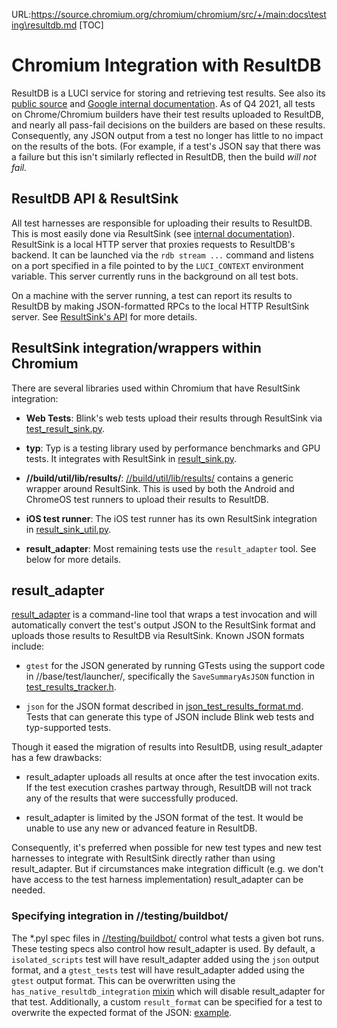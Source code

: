 URL:https://source.chromium.org/chromium/chromium/src/+/main:docs\testing\resultdb.md
[TOC]

# Chromium Integration with ResultDB

ResultDB is a LUCI service for storing and retrieving test results. See also
its [public source] and [Google internal documentation]. As of Q4 2021, all
tests on Chrome/Chromium builders have their test results uploaded to ResultDB,
and nearly all pass-fail decisions on the builders are based on these results.
Consequently, any JSON output from a test no longer has little to no impact on
the results of the bots. (For example, if a test's JSON say that there was a
failure but this isn't similarly reflected in ResultDB, then the build _will not
fail._

## ResultDB API & ResultSink

All test harnesses are responsible for uploading their results to ResultDB. This
is most easily done via ResultSink (see [internal documentation]). ResultSink is
a local HTTP server that proxies requests to ResultDB's backend. It can be
launched via the `rdb stream ...` command and listens on a port specified in a
file pointed to by the `LUCI_CONTEXT` environment variable. This server
currently runs in the background on all test bots.

On a machine with the server running, a test can report its results to ResultDB
by making JSON-formatted RPCs to the local HTTP ResultSink server. See
[ResultSink's API] for more details.

## ResultSink integration/wrappers within Chromium

There are several libraries used within Chromium that have ResultSink
integration:

- **Web Tests**: Blink's web tests upload their results through ResultSink via
  [test_result_sink.py].

- **typ**: Typ is a testing library used by performance benchmarks and GPU
  tests. It integrates with ResultSink in [result_sink.py].

- **//build/util/lib/results/**: [//build/util/lib/results/] contains a generic
  wrapper around ResultSink. This is used by both the Android and ChromeOS test
  runners to upload their results to ResultDB.

- **iOS test runner**: The iOS test runner has its own ResultSink integration in
  [result_sink_util.py].

- **result_adapter**: Most remaining tests use the `result_adapter` tool. See
  below for more details.

## result_adapter

[result_adapter] is a command-line tool that wraps a test invocation and will
automatically convert the test's output JSON to the ResultSink format and
uploads those results to ResultDB via ResultSink. Known JSON formats include:

- `gtest` for the JSON generated by running GTests using the support code in
  //base/test/launcher/, specifically the `SaveSummaryAsJSON` function in
  [test_results_tracker.h].

- `json` for the JSON format described in [json_test_results_format.md]. Tests
  that can generate this type of JSON include Blink web tests and typ-supported
  tests.

Though it eased the migration of results into ResultDB, using result_adapter has
a few drawbacks:

- result_adapter uploads all results at once after the test invocation exits.
  If the test execution crashes partway through, ResultDB will not track any of
  the results that were successfully produced.

- result_adapter is limited by the JSON format of the test. It would be unable
  to use any new or advanced feature in ResultDB.

Consequently, it's preferred when possible for new test types and new test
harnesses to integrate with ResultSink directly rather than using
result_adapter. But if circumstances make integration difficult (e.g. we don't
have access to the test harness implementation) result_adapter can be needed.

### Specifying integration in //testing/buildbot/

The *.pyl spec files in [//testing/buildbot/] control what tests a given bot
runs. These testing specs also control how result_adapter is used. By default, a
`isolated_scripts` test will have result_adapter added using the `json`
output format, and a `gtest_tests` test will have result_adapter added using the
`gtest` output format. This can be overwritten using the
`has_native_resultdb_integration` [mixin] which will disable result_adapter for
that test. Additionally, a custom `result_format` can be specified for a test to
overwrite the expected format of the JSON: [example].

[public source]: https://source.chromium.org/chromium/infra/infra/+/main:go/src/go.chromium.org/luci/resultdb/
[Google internal documentation]: http://shortn/_bTdqm8VDXz
[internal documentation]: http://shortn/_zAbl5fa84c
[ResultSink's API]: https://source.chromium.org/chromium/infra/infra/+/main:go/src/go.chromium.org/luci/resultdb/sink/proto/v1/sink.proto;drc=54f060e7452368ff982d9c66f2c1001bf4fa7394;l=24
[test_result_sink.py]: https://source.chromium.org/chromium/chromium/src/+/main:third_party/blink/tools/blinkpy/web_tests/controllers/test_result_sink.py
[result_sink.py]: https://source.chromium.org/chromium/chromium/src/+/main:third_party/catapult/third_party/typ/typ/result_sink.py
[//build/util/lib/results/]: https://source.chromium.org/chromium/chromium/src/+/main:build/util/lib/results/
[result_sink_util.py]: https://source.chromium.org/chromium/chromium/src/+/main:ios/build/bots/scripts/result_sink_util.py
[result_adapter]: https://source.chromium.org/chromium/infra/infra/+/main:go/src/infra/tools/result_adapter/
[test_results_tracker.h]: https://source.chromium.org/chromium/chromium/src/+/main:base/test/launcher/test_results_tracker.h;drc=96020cfd447cb285acfa1a96c37a67ed22fa2499;l=83
[json_test_results_format.md]: json_test_results_format.md
[//testing/buildbot/]: https://source.chromium.org/chromium/chromium/src/+/main:testing/buildbot/
[mixin]: https://source.chromium.org/chromium/chromium/src/+/main:testing/buildbot/mixins.pyl;drc=d0985a69618056e95d64b48803ca90e3ae6a6c77;l=453
[example]: https://source.chromium.org/chromium/chromium/src/+/main:testing/buildbot/test_suites.pyl;drc=9ef43df31342fb0fc854de5233b7170039028bc1;l=1499
